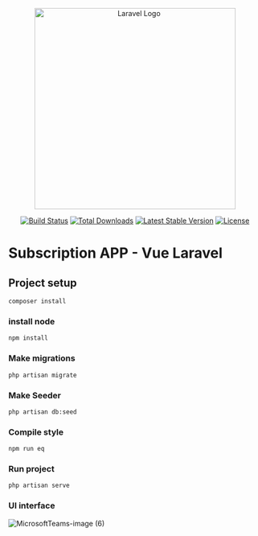 <p align="center"><a href="https://laravel.com" target="_blank"><img src="https://raw.githubusercontent.com/laravel/art/master/logo-lockup/5%20SVG/2%20CMYK/1%20Full%20Color/laravel-logolockup-cmyk-red.svg" width="400" alt="Laravel Logo"></a></p>

<p align="center">
<a href="https://travis-ci.org/laravel/framework"><img src="https://travis-ci.org/laravel/framework.svg" alt="Build Status"></a>
<a href="https://packagist.org/packages/laravel/framework"><img src="https://img.shields.io/packagist/dt/laravel/framework" alt="Total Downloads"></a>
<a href="https://packagist.org/packages/laravel/framework"><img src="https://img.shields.io/packagist/v/laravel/framework" alt="Latest Stable Version"></a>
<a href="https://packagist.org/packages/laravel/framework"><img src="https://img.shields.io/packagist/l/laravel/framework" alt="License"></a>
</p>

# Subscription APP - Vue Laravel

## Project setup
```
composer install
```
### install node 

```
npm install
```
### Make migrations 
```
php artisan migrate
```
### Make Seeder

```
php artisan db:seed
```
### Compile style
```
npm run eq
```
### Run project
```
php artisan serve
```
### UI interface

![MicrosoftTeams-image (6)](https://user-images.githubusercontent.com/97021587/201824359-4bbbe298-2cea-47fc-9e2b-d552a89223be.png)

